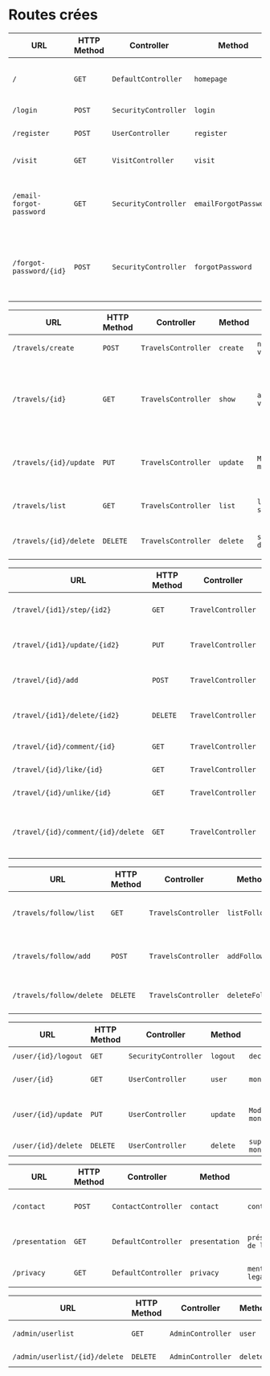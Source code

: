 # Routes crées

| URL | HTTP Method | Controller | Method | Title | Content | Comment |
|--|--|--|--|--|--|--|
|`/`|`GET`|`DefaultController`|`homepage`|`Page d'accueil`|`Texte de présentation et un bouton “se connecter”`||
|`/login`|`POST`|`SecurityController`|`login`|`connexion`|`formulaire de connexion`|`permet de se connecter`|
|`/register`|`POST`|`UserController`|`register`|`inscription`|`formulaire d'inscription`|`permet de se créer un compte`|
|`/visit`|`GET`|`VisitController`|`visit`|`visiteur`|`visite d'un voyage`|`possibilité de se connecter`|
|`/email-forgot-password`|`GET`|`SecurityController`|`emailForgotPassword`|`demande de modification de mot de passe oublié`|`formulaire de demande d'envoi d'email de modification de mot de passe`|`permet de recevoir un email de modification du mot de passe`|
|`/forgot-password/{id}`|`POST`|`SecurityController`|`forgotPassword`|`mot de passe oublié`|`formulaire de récupération de mot de passe`|`permet de modifier son mot de passe via un formulaire, {id} en fonction de l'email reçu`|

| URL | HTTP Method | Controller | Method | Title | Content | Comment |
|--|--|--|--|--|--|--|
|`/travels/create`|`POST`|`TravelsController`|`create`|`nouveau voyage`|`formulaire de création de voyage`|`Titre et description du voyage`|
|`/travels/{id}`|`GET`|`TravelsController`|`show`|`aperçu voyage`|`map avec aperçu du voyage`|`même chose si on est visiteur ( pas d'accès aux commentaires ), visiteur connecté ou créateur`|
|`/travels/{id}/update`|`PUT`|`TravelsController`|`update`|`Modifier mon voyage`|`Formulaire de modification des informations du voyage`|`Modification des informations du voyage`|
|`/travels/list`|`GET`|`TravelsController`|`list`|`liste des ses voyages`|`liste des voyages`|`Liste de l'ensemble de ses voyages`|
|`/travels/{id}/delete`|`DELETE`|`TravelsController`|`delete`|`suppression d'un voyage`|`bouton de supression de voyage`|`Permet de supprimer un voyage dans sa totalité`|

| URL | HTTP Method | Controller | Method | Title | Content | Comment |
|--|--|--|--|--|--|--|
|`/travel/{id1}/step/{id2}`|`GET`|`TravelController`|`show`|`étape`|`visualisation de l'étape`|`{id1} du voyage {id2} de l'étape`|
|`/travel/{id1}/update/{id2}`|`PUT`|`TravelController`|`update`|`modification d'étape`|`formulaire de modification d'étape`|`{id1} du voyage {id2} de l'étape`|
|`/travel/{id}/add`|`POST`|`TravelController`|`add`|`nouvelle étape`|`formulaire de création d'étape`|`formulaire d'une nouvelle étape`|
|`/travel/{id1}/delete/{id2}`|`DELETE`|`TravelController`|`delete`|`suppression d'étape`|`bouton de suppression d'étape`|`{id1} du voyage {id2} de l'étape`|
|`/travel/{id}/comment/{id}`|`GET`|`TravelController`|`addComment`|`Ajouter un commentaire`|`Permet d'ajouter un commentaire`|`Ajout commentaire`|
|`/travel/{id}/like/{id}`|`GET`|`TravelController`|`like`|`Aimer un post`|`Permet de liker un post`|`Ajout d'un like`|
|`/travel/{id}/unlike/{id}`|`GET`|`TravelController`|`unlike`|`Ne plus aimer un post`|`Permet de déliker un post`|`Suppression d'un like`|
|`/travel/{id}/comment/{id}/delete`|`GET`|`TravelController`|`deleteComment`|`Suppression d'un commentaire`|`Permet de supprimer un commentaire`|`Suppression de commentaire possible que par l'admin`|

| URL | HTTP Method | Controller | Method | Title | Content | Comment |
|--|--|--|--|--|--|--|
|`/travels/follow/list`|`GET`|`TravelsController`|`listFollow`|`liste des voyages suivis`|`liste des voyages amis`|`Liste de l'ensemble des voyages suivis`|
|`/travels/follow/add`|`POST`|`TravelsController`|`addFollow`|`formulaire d'ajout d'un voyage à suivre`|`ajout d'un voyage amis`|`Permet d'ajouter un voyage via un formulaire`|
|`/travels/follow/delete`|`DELETE`|`TravelsController`|`deleteFollow`|`bouton de suppression d'un voyage suivi`|`suppression d'un voyage amis`|`Permet de retirer un voyage de sa liste`|

| URL | HTTP Method | Controller | Method | Title | Content | Comment |
|--|--|--|--|--|--|--|
|`/user/{id}/logout`|`GET`|`SecurityController`|`logout`|`deconnexion`|`permet de se deconnecter`|
|`/user/{id}`|`GET`|`UserController`|`user`|`mon profil`|`accès aux informations utilisateur`|`gestion du compte`|
|`/user/{id}/update`|`PUT`|`UserController`|`update`|`Modifier mon profil`|`Modification des informations de l'utilisateur`|`gestion du compte`|
|`/user/{id}/delete`|`DELETE`|`UserController`|`delete`|`supprimer mon profil`|`supprime l'utilisateur`|`gestion du compte`|

| URL | HTTP Method | Controller | Method | Title | Content | Comment |
|--|--|--|--|--|--|--|
|`/contact`|`POST`|`ContactController`|`contact`|`contact`|`contact avec un administrateur`|`Moyen de contact avec les administrateurs`|
|`/presentation`|`GET`|`DefaultController`|`presentation`|`présentation de l'équipe`|`Présentation de l'équipe des créateurs du site`|`Présentation des 5 membres de l'équipe`|
|`/privacy`|`GET`|`DefaultController`|`privacy`|`mentions legales`|`accès aux mentions legales`|`Présentations des mentions légales, RGPD`|

| URL | HTTP Method | Controller | Method | Title | Content | Comment |
|--|--|--|--|--|--|--|
|`/admin/userlist`|`GET`|`AdminController`|`user`|`liste de tous les utilisateurs`|`accès aux utilisateurs`|`recherche d'un utilisateur`|
|`/admin/userlist/{id}/delete`|`DELETE`|`AdminController`|`delete`|`Supprimer un utilisateur`|`Supprimer un utilisateur`|`gestion des utilisateurs`|
